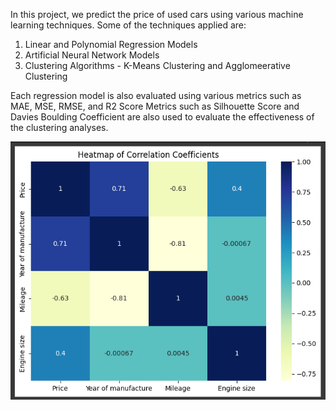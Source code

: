 In this project, we predict the price of used cars using various machine learning techniques.
Some of the techniques applied are:

1. Linear and Polynomial Regression Models
2. Artificial Neural Network Models
3. Clustering Algorithms - K-Means Clustering and Agglomeerative Clustering

Each regression model is also evaluated using various metrics such as MAE, MSE, RMSE, and R2 Score
Metrics such as Silhouette Score and Davies Boulding Coefficient are also used to evaluate the effectiveness of the clustering analyses.

![alt text](image.png)

